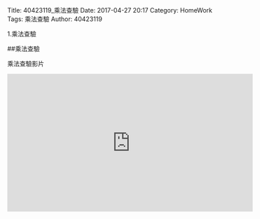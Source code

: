 Title: 40423119_乘法查驗
Date: 2017-04-27 20:17
Category: HomeWork
Tags: 乘法查驗
Author: 40423119

1.乘法查驗

<!-- PELICAN_END_SUMMARY -->

##乘法查驗

乘法查驗影片

<iframe width="560" height="315" src="https://www.youtube.com/embed/-q_WUfGj4Iw" frameborder="0" allowfullscreen></iframe>